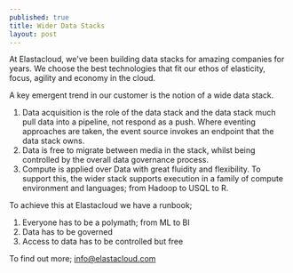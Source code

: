 ```yaml
---
published: true
title: Wider Data Stacks
layout: post
---
```

At Elastacloud, we've been building data stacks for amazing companies for years. We choose the best technologies that fit our ethos of elasticity, focus, agility and economy in the cloud. 

A key emergent trend in our customer is the notion of a wide data stack.

1. Data acquisition is the role of the data stack and the data stack much pull data into a pipeline, not respond as a push. Where eventing approaches are taken, the event source invokes an endpoint that the data stack owns.
1. Data is free to migrate between media in the stack, whilst being controlled by the overall data governance process.
1. Compute is applied over Data with great fluidity and flexibility. To support this, the wider stack supports execution in a family of compute environment and languages; from Hadoop to USQL to R. 

To achieve this at Elastacloud we have a runbook;

1. Everyone has to be a polymath; from ML to BI
1. Data has to be governed
1. Access to data has to be controlled but free

To find out more; info@elastacloud.com 